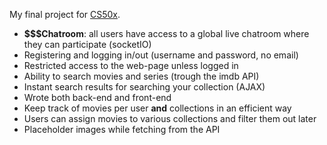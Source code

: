 My final project for [CS50x](https://cs50.harvard.edu/x/2023/).

- **$$$Chatroom**: all users have access to a global live chatroom where they can participate (socketIO)
- Registering and logging in/out (username and password, no email)
- Restricted access to the web-page unless logged in
- Ability to search movies and series (trough the imdb API)
- Instant search results for searching your collection (AJAX)
- Wrote both back-end and front-end
- Keep track of movies per user **and** collections in an efficient way
- Users can assign movies to various collections and filter them out later
- Placeholder images while fetching from the API
